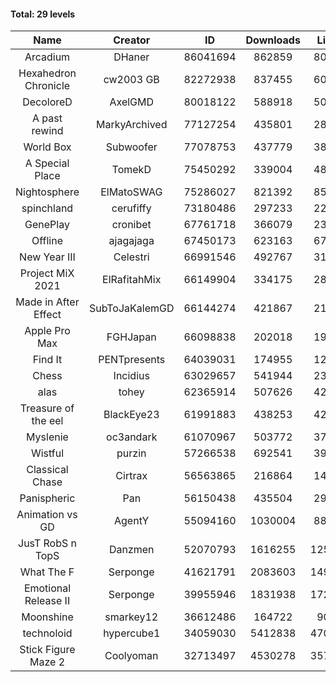 #### Total: 29 levels

| Name | Creator | ID | Downloads | Likes |
|:---:|:---:|:---:|:---:|:---:|
| Arcadium | DHaner | 86041694 | 862859 | 80104
| Hexahedron Chronicle | cw2003 GB | 82272938 | 837455 | 60632
| DecoloreD | AxelGMD | 80018122 | 588918 | 50576
| A past rewind | MarkyArchived | 77127254 | 435801 | 28824
| World Box | Subwoofer | 77078753 | 437779 | 38777
| A Special Place | TomekD | 75450292 | 339004 | 48996
| Nightosphere | ElMatoSWAG | 75286027 | 821392 | 85315
| spinchland | cerufiffy | 73180486 | 297233 | 22457
| GenePlay | cronibet | 67761718 | 366079 | 23032
| Offline | ajagajaga | 67450173 | 623163 | 67400
| New Year III | Celestri | 66991546 | 492767 | 31971
| Project MiX 2021 | ElRafitahMix | 66149904 | 334175 | 28215
| Made in After Effect | SubToJaKalemGD | 66144274 | 421867 | 21139
| Apple Pro Max | FGHJapan | 66098838 | 202018 | 19437
| Find It | PENTpresents | 64039031 | 174955 | 12354
| Chess | Incidius | 63029657 | 541944 | 23616
| alas | tohey | 62365914 | 507626 | 42515
| Treasure of the eel | BlackEye23 | 61991883 | 438253 | 42446
| Myslenie | oc3andark | 61070967 | 503772 | 37292
| Wistful | purzin | 57266538 | 692541 | 39423
| Classical Chase | Cirtrax | 56563865 | 216864 | 14376
| Panispheric | Pan | 56150438 | 435504 | 29684
| Animation vs GD | AgentY | 55094160 | 1030004 | 88834
| JusT RobS n TopS | Danzmen | 52070793 | 1616255 | 125647
| What The F | Serponge | 41621791 | 2083603 | 149438
| Emotional Release II | Serponge | 39955946 | 1831938 | 172318
| Moonshine | smarkey12 | 36612486 | 164722 | 9049
| technoloid | hypercube1 | 34059030 | 5412838 | 470421
| Stick Figure Maze 2 | Coolyoman | 32713497 | 4530278 | 357755
